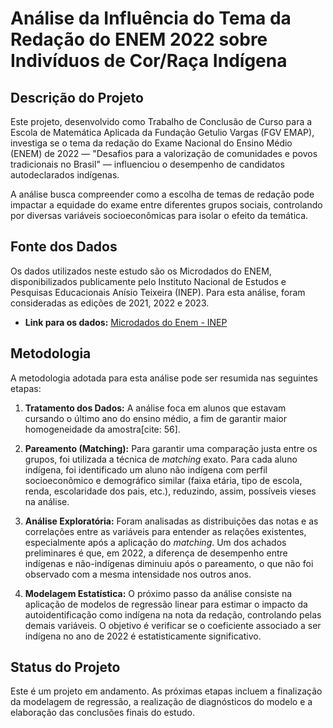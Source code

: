 # Análise da Influência do Tema da Redação do ENEM 2022 sobre Indivíduos de Cor/Raça Indígena

## Descrição do Projeto

Este projeto, desenvolvido como Trabalho de Conclusão de Curso para a Escola de Matemática Aplicada da Fundação Getulio Vargas (FGV EMAP), investiga se o tema da redação do Exame Nacional do Ensino Médio (ENEM) de 2022 — "Desafios para a valorização de comunidades e povos tradicionais no Brasil" — influenciou o desempenho de candidatos autodeclarados indígenas.

A análise busca compreender como a escolha de temas de redação pode impactar a equidade do exame entre diferentes grupos sociais, controlando por diversas variáveis socioeconômicas para isolar o efeito da temática.

## Fonte dos Dados

Os dados utilizados neste estudo são os Microdados do ENEM, disponibilizados publicamente pelo Instituto Nacional de Estudos e Pesquisas Educacionais Anísio Teixeira (INEP). Para esta análise, foram consideradas as edições de 2021, 2022 e 2023.

- **Link para os dados:** [Microdados do Enem - INEP](https://www.gov.br/inep/pt-br/acesso-a-informacao/dados-abertos/microdados/enem)

## Metodologia

A metodologia adotada para esta análise pode ser resumida nas seguintes etapas:

1.  **Tratamento dos Dados:** A análise foca em alunos que estavam cursando o último ano do ensino médio, a fim de garantir maior homogeneidade da amostra[cite: 56].

2.  **Pareamento (Matching):** Para garantir uma comparação justa entre os grupos, foi utilizada a técnica de *matching* exato. Para cada aluno indígena, foi identificado um aluno não indígena com perfil socioeconômico e demográfico similar (faixa etária, tipo de escola, renda, escolaridade dos pais, etc.), reduzindo, assim, possíveis vieses na análise.

3.  **Análise Exploratória:** Foram analisadas as distribuições das notas e as correlações entre as variáveis para entender as relações existentes, especialmente após a aplicação do *matching*. Um dos achados preliminares é que, em 2022, a diferença de desempenho entre indígenas e não-indígenas diminuiu após o pareamento, o que não foi observado com a mesma intensidade nos outros anos.

4.  **Modelagem Estatística:** O próximo passo da análise consiste na aplicação de modelos de regressão linear para estimar o impacto da autoidentificação como indígena na nota da redação, controlando pelas demais variáveis. O objetivo é verificar se o coeficiente associado a ser indígena no ano de 2022 é estatisticamente significativo.

## Status do Projeto

Este é um projeto em andamento. As próximas etapas incluem a finalização da modelagem de regressão, a realização de diagnósticos do modelo e a elaboração das conclusões finais do estudo.
